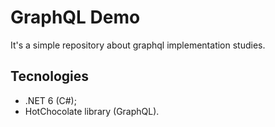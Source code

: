 # GraphQL Demo

It's a simple repository about graphql implementation studies.

## Tecnologies
* .NET 6 (C#);
* HotChocolate library (GraphQL).
